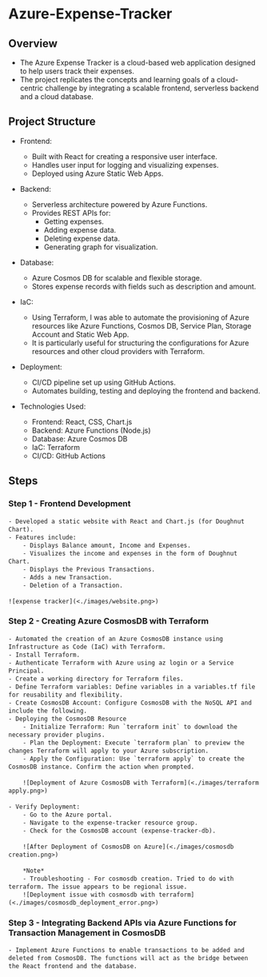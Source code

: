 # Azure-Expense-Tracker

## Overview
- The Azure Expense Tracker is a cloud-based web application designed to help users track their expenses. 
- The project replicates the concepts and learning goals of a cloud-centric challenge by integrating a scalable frontend, serverless backend and a cloud database.

## Project Structure
- Frontend:
    - Built with React for creating a responsive user interface.
    - Handles user input for logging and visualizing expenses.
    - Deployed using Azure Static Web Apps.

- Backend:
    - Serverless architecture powered by Azure Functions.
    - Provides REST APIs for:
        - Getting expenses.
        - Adding expense data.
        - Deleting expense data. 
        - Generating graph for visualization.

- Database:
    - Azure Cosmos DB for scalable and flexible storage.
    - Stores expense records with fields such as description and amount.

- IaC:
    - Using Terraform, I was able to automate the provisioning of Azure resources like Azure Functions, Cosmos DB, Service Plan, Storage Account and Static Web App. 
    - It is particularly useful for structuring the configurations for Azure resources and other cloud providers with Terraform. 

- Deployment:
    - CI/CD pipeline set up using GitHub Actions.
    - Automates building, testing and deploying the frontend and backend.


- Technologies Used:
    - Frontend: React, CSS, Chart.js
    - Backend: Azure Functions (Node.js)
    - Database: Azure Cosmos DB
    - IaC: Terraform 
    - CI/CD: GitHub Actions

## Steps

### Step 1 - **Frontend Development**
    - Developed a static website with React and Chart.js (for Doughnut Chart). 
    - Features include:
        - Displays Balance amount, Income and Expenses.
        - Visualizes the income and expenses in the form of Doughnut Chart. 
        - Displays the Previous Transactions. 
        - Adds a new Transaction. 
        - Deletion of a Transaction. 
    
    ![expense tracker](<./images/website.png>)

### Step 2 - **Creating Azure CosmosDB with Terraform**
    - Automated the creation of an Azure CosmosDB instance using Infrastructure as Code (IaC) with Terraform. 
    - Install Terraform.
    - Authenticate Terraform with Azure using az login or a Service Principal.
    - Create a working directory for Terraform files.
    - Define Terraform variables: Define variables in a variables.tf file for reusability and flexibility. 
    - Create CosmosDB Account: Configure CosmosDB with the NoSQL API and include the following.
    - Deploying the CosmosDB Resource
        - Initialize Terraform: Run `terraform init` to download the necessary provider plugins.
        - Plan the Deployment: Execute `terraform plan` to preview the changes Terraform will apply to your Azure subscription.        
        - Apply the Configuration: Use `terraform apply` to create the CosmosDB instance. Confirm the action when prompted.

        ![Deployment of Azure CosmosDB with Terraform](<./images/terraform apply.png>)

    - Verify Deployment:
        - Go to the Azure portal.
        - Navigate to the expense-tracker resource group.
        - Check for the CosmosDB account (expense-tracker-db).

        ![After Deployment of CosmosDB on Azure](<./images/cosmosdb creation.png>)

        *Note*
        - Troubleshooting - For cosmosdb creation. Tried to do with terraform. The issue appears to be regional issue. 
        ![Deployment issue with cosmosdb with terraform](<./images/cosmosdb_deployment_error.png>)


### Step 3 - **Integrating Backend APIs via Azure Functions for Transaction Management in CosmosDB**
    - Implement Azure Functions to enable transactions to be added and deleted from CosmosDB. The functions will act as the bridge between the React frontend and the database.



    

